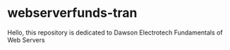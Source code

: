 # webserverfunds-tran

Hello, this repository is dedicated to Dawson Electrotech Fundamentals of Web Servers
